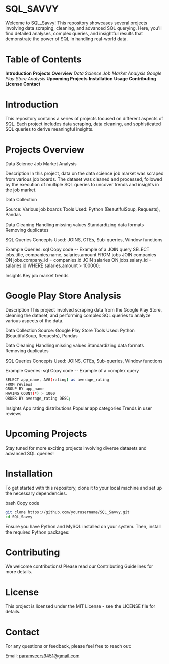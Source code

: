 # SQL_SAVVY

Welcome to SQL_Savvy! This repository showcases several projects involving data scraping, cleaning, and advanced SQL querying. Here, you'll find detailed analyses, complex queries, and insightful results that demonstrate the power of SQL in handling real-world data.

# Table of Contents

**Introduction**
**Projects Overview**
*Data Science Job Market Analysis*
*Google Play Store Analysis*
**Upcoming Projects**
**Installation**
**Usage**
**Contributing**
**License**
**Contact**

# Introduction


This repository contains a series of projects focused on different aspects of SQL. Each project includes data scraping, data cleaning, and sophisticated SQL queries to derive meaningful insights.

# Projects Overview

Data Science Job Market Analysis

Description
In this project, data on the data science job market was scraped from various job boards. The dataset was cleaned and processed, followed by the execution of multiple SQL queries to uncover trends and insights in the job market.

Data Collection

Source: Various job boards
Tools Used: Python (BeautifulSoup, Requests), Pandas

Data Cleaning
Handling missing values
Standardizing data formats
Removing duplicates

SQL Queries
Concepts Used: JOINS, CTEs, Sub-queries, Window functions

Example Queries:
sql
Copy code
-- Example of a JOIN query
SELECT jobs.title, companies.name, salaries.amount
FROM jobs
JOIN companies ON jobs.company_id = companies.id
JOIN salaries ON jobs.salary_id = salaries.id
WHERE salaries.amount > 100000;

Insights
Key job market trends

# Google Play Store Analysis
Description
This project involved scraping data from the Google Play Store, cleaning the dataset, and performing complex SQL queries to analyze various aspects of the data.

Data Collection
Source: Google Play Store
Tools Used: Python (BeautifulSoup, Requests), Pandas

Data Cleaning
Handling missing values
Standardizing data formats
Removing duplicates


SQL Queries
Concepts Used: JOINS, CTEs, Sub-queries, Window functions

Example Queries:
sql
Copy code
-- Example of a complex query
```bash
SELECT app_name, AVG(rating) as average_rating
FROM reviews
GROUP BY app_name
HAVING COUNT(*) > 1000
ORDER BY average_rating DESC;
```

Insights
App rating distributions
Popular app categories
Trends in user reviews

# Upcoming Projects
Stay tuned for more exciting projects involving diverse datasets and advanced SQL queries!

# Installation
To get started with this repository, clone it to your local machine and set up the necessary dependencies.

bash
Copy code
```bash
git clone https://github.com/yourusername/SQL_Savvy.git
cd SQL_Savvy
```
Ensure you have Python and MySQL installed on your system. Then, install the required Python packages:


# Contributing
We welcome contributions! Please read our Contributing Guidelines for more details.

# License
This project is licensed under the MIT License - see the LICENSE file for details.

# Contact
For any questions or feedback, please feel free to reach out:

Email: paramveers9451@gmail.com
